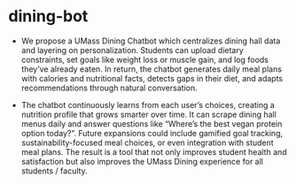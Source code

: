 # dining-bot

- We propose a UMass Dining Chatbot which centralizes dining hall data and layering on personalization. Students can upload dietary constraints, set goals like weight loss or muscle gain, and log foods they’ve already eaten. In return, the chatbot generates daily meal plans with calories and nutritional facts, detects gaps in their diet, and adapts recommendations through natural conversation.
  
- The chatbot continuously learns from each user’s choices, creating a nutrition profile that grows smarter over time. It can scrape dining hall menus daily and answer questions like “Where’s the best vegan protein option today?”. Future expansions could include gamified goal tracking, sustainability-focused meal choices, or even integration with student meal plans. The result is a tool that not only improves student health and satisfaction but also improves the UMass Dining experience for all students / faculty.

